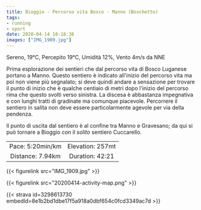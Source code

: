 ```yaml
---
title: Bioggio - Percorso vita Bosco - Manno (Boschetto) 
tags:
- running
- sport
date: 2020-04-14 18:18:38
images: ["IMG_1909.jpg"]
---
```


Sereno, 19°C, Percepito 19°C, Umidità 12%, Vento 4m/s da NNE

<!--more-->

Prima esplorazione dei sentieri che dal percorso vita di Bosco Luganese portano a Manno.
Questo sentiero è indicato all'inizio del percorso vita ma poi non viene più segnalato; si deve quindi andare a sensazione per trovare il punto di inizio che è qualche centiaio di metri dopo l'inizio del percorso rima che questo svolti verso sinistra. La discesa è abbastanza impegnativa e con lunghi tratti di gradinate ma comunque piacevole.
Percorrere il sentiero in salita non deve essere particolarmente agevole per via della pendenza.

Il punto di uscita dal sentiero è al confine tra Manno e Gravesano; da qui si può tornare a Bioggio con il _solito_ sentiero Cuccarello.

| | |
| :-: | :-: |
| Pace: 5:20min/km | Elevation: 257mt |
| Distance: 7.94km | Duration: 42:21 |

{{< figurelink src="IMG_1909.jpg" >}}

{{< figurelink src="20200414-activity-map.png" >}}


{{< strava id=3298613730 embedId=8e1b2bd1dbe17f5a918a0dbf654c0fcd3349ac7d >}}
